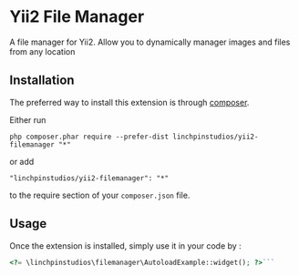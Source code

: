 Yii2 File Manager
=================
A file manager for Yii2. Allow you to dynamically manager images and files from any location

Installation
------------

The preferred way to install this extension is through [composer](http://getcomposer.org/download/).

Either run

```
php composer.phar require --prefer-dist linchpinstudios/yii2-filemanager "*"
```

or add

```
"linchpinstudios/yii2-filemanager": "*"
```

to the require section of your `composer.json` file.


Usage
-----

Once the extension is installed, simply use it in your code by  :

```php
<?= \linchpinstudios\filemanager\AutoloadExample::widget(); ?>```